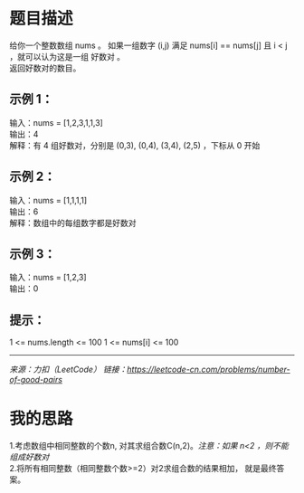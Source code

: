 # 题目描述

给你一个整数数组 nums 。
如果一组数字 (i,j) 满足 nums[i] == nums[j] 且 i < j ，就可以认为这是一组 好数对 。  
返回好数对的数目。

## 示例 1：

输入：nums = [1,2,3,1,1,3]  
输出：4  
解释：有 4 组好数对，分别是 (0,3), (0,4), (3,4), (2,5) ，下标从 0 开始

## 示例 2：

输入：nums = [1,1,1,1]  
输出：6  
解释：数组中的每组数字都是好数对

## 示例 3：

输入：nums = [1,2,3]  
输出：0

## 提示：

1 <= nums.length <= 100
1 <= nums[i] <= 100


---------------------------
*来源：力扣（LeetCode）*
*链接：https://leetcode-cn.com/problems/number-of-good-pairs*

# 我的思路
1.考虑数组中相同整数的个数n, 对其求组合数C(n,2)。*注意：如果 n<2 ，则不能组成好数对*  
2.将所有相同整数（相同整数个数>=2）对2求组合数的结果相加， 就是最终答案。
